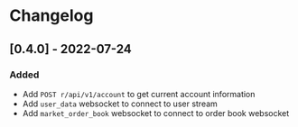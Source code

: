 # Changelog

## [0.4.0] - 2022-07-24
### Added
- Add `POST r/api/v1/account` to get current account information
- Add `user_data` websocket to connect to user stream
- Add `market_order_book` websocket to connect to order book websocket
